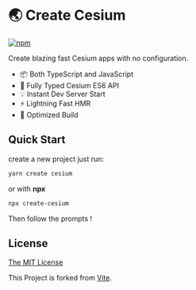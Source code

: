 # 🌏 Create Cesium

[![npm](https://img.shields.io/npm/v/create-cesium.svg)](https://www.npmjs.com/package/create-cesium)

Create blazing fast Cesium apps with no configuration.

- 📦 Both TypeScript and JavaScript
- 🔑 Fully Typed Cesium ES6 API
- 💡 Instant Dev Server Start
- ⚡️ Lightning Fast HMR
- 💖 Optimized Build

## Quick Start

create a new project just run:

```bash
yarn create cesium
```

or with **npx**

```bash
npx create-cesium
```

Then follow the prompts !

## License

[The MIT License](http://opensource.org/licenses/MIT)

This Project is forked from [Vite](https://github.com/vitejs/vite).
